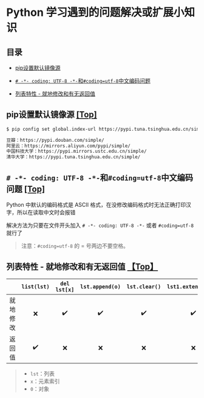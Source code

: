 # Python 学习遇到的问题解决或扩展小知识

## 目录



* [pip设置默认镜像源](#pip设置默认镜像源-top)

* [`# -*- coding: UTF-8 -*-`和`#coding=utf-8`中文编码问题](#----coding-utf-8---和codingutf-8中文编码问题-top)
* [列表特性 - 就地修改和有无返回值](#列表特性---就地修改和有无返回值-top)





## pip设置默认镜像源 [[Top]](#目录)

``` bash
$ pip config set global.index-url https://pypi.tuna.tsinghua.edu.cn/simple

豆瓣：https://pypi.douban.com/simple/
阿里云：https://mirrors.aliyun.com/pypi/simple/
中国科技大学：https://pypi.mirrors.ustc.edu.cn/simple/
清华大学：https://pypi.tuna.tsinghua.edu.cn/simple/
```


## `# -*- coding: UTF-8 -*-`和`#coding=utf-8`中文编码问题 [[Top]](#目录)

Python 中默认的编码格式是 ASCII 格式，在没修改编码格式时无法正确打印汉字，所以在读取中文时会报错

解决方法为只要在文件开头加入 `# -*- coding: UTF-8 -*-` 或者 `#coding=utf-8` 就行了

> 注意：`#coding=utf-8` 的 = 号两边不要空格。

## 列表特性 - 就地修改和有无返回值 [【Top】](#目录)

|  | `list(lst)` | `del lst[x]` | `lst.append(o)` | `lst.clear() ` | `lst1.extend(lst2)` | `lst.insert(x,o)` | `lst.pop()` | `lst.remove(o)` | `lst.reverse()` | `lst.sort()` | `sorted(lst)` |
| --- | :---: | :---: | :---: | :---: | :---: | :---: | :---: | :---: | :---: | :---: | :---: |
| 就地修改 | :x: |  :heavy_check_mark: |  :heavy_check_mark: | :heavy_check_mark: | :heavy_check_mark: |  :heavy_check_mark: | :heavy_check_mark: | :heavy_check_mark: | :heavy_check_mark: | :heavy_check_mark: | :x: |
| 返回值 | :heavy_check_mark: | :x: | :x: | :x: | :x: | :x: | :heavy_check_mark: | :x: | :x: | :x: | :heavy_check_mark: |

> * `lst`：列表
> * `x`：元素索引
> * `0`：对象
